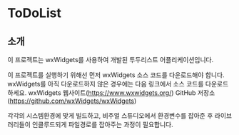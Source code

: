 # ToDoList

## 소개
이 프로젝트는 wxWidgets를 사용하여 개발된 투두리스트 어플리케이션입니다.


이 프로젝트를 실행하기 위해선 먼저 wxWidgets 소스 코드를 다운로드해야 합니다. 
wxWidgets를 아직 다운로드하지 않은 경우에는 다음 링크에서 소스 코드를 다운로드하세요.
wxWidgets 웹사이트(https://www.wxwidgets.org/) 
GitHub 저장소(https://github.com/wxWidgets/wxWidgets)

각각의 시스템환경에 맞게 빌드하고, 비주얼 스튜디오에서 환경변수를 잡아준 후 라이브러리들이 인클루드되게 파일경로를 잡아주는 과정이 필요합니다.
